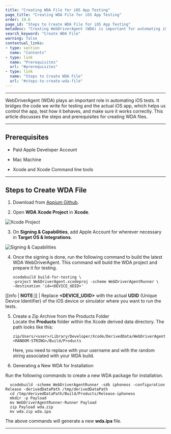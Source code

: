 ```yaml
---
title: "Creating WDA File for iOS App Testing"
page_title: "Creating WDA File for iOS App Testing"
order: 19.6
page_id: "Steps to Create WDA File for iOS App Testing"
metadesc: "Creating WebDriverAgent (WDA) is important for automating iOS tests | Learn how to generate WDA file for iOS app testing to ensure quality of application"
search_keyword: "Create WDA File"
warning: false
contextual_links:
- type: section
  name: "Contents"
- type: link
  name: "Prerequisites"
  url: "#prerequisites"
- type: link
  name: "Steps to Create WDA File"
  url: "#steps-to-create-wda-file"
---
```


---

WebDriverAgent (WDA) plays an important role in automating iOS tests. It bridges the code we write for testing and the actual iOS app, which helps us control the app, test how it behaves, and make sure it works correctly. This article discusses the steps and prerequisites for creating WDA files.

---

## **Prerequisites**

- Paid Apple Developer Account

- Mac Machine

- Xcode and Xcode Command line tools

---

## **Steps to Create WDA File**

1. Download from [Appium Github](https://github.com/appium/WebDriverAgent). 

2. Open **WDA Xcode Project** in **Xcode**. 

![Xcode Project](https://s3.amazonaws.com/static-docs.testsigma.com/new_images/projects/applications/repimgwda.png)

3. On **Signing & Capabilities**, add Apple Account for wherever necessary in **Target OS & Integrations**.

![Signing & Capabilities](https://s3.amazonaws.com/static-docs.testsigma.com/new_images/projects/applications/setcap.png)

4. Once the signing is done, run the following command to build the latest WDA WebDriverAgent. This command will build the WDA project and prepare it for testing. 

    ```
    xcodebuild build-for-testing \
    -project WebDriverAgent.xcodeproj -scheme WebDriverAgentRunner \ 
    -destination 'id=<DEVICE_UDID>'  
    ```

[[info | **NOTE**:]]
| Replace **<DEVICE_UDID>** with the actual **UDID** (Unique Device Identifier) of the iOS device or simulator where you want to run the tests.

5. Create a Zip Archive from the Products Folder <br>
Locate the **Products** folder within the Xcode derived data directory. The path looks like this: <br>
    
    ```
    zip/Users/<user>/Library/Developer/Xcode/DerivedData/WebDriverAgent-<RANDOM-STRING>/Build/Products
    ```


   Here, you need to replace **<user>** with your username and **<RANDOM-STRING>** with the random string associated with your WDA build.

6. Generating a New WDA for Installation

Run the following commands to create a new WDA package for installation. 

  ```
    xcodebuild -scheme WebDriverAgentRunner -sdk iphoneos -configuration Release -derivedDataPath /tmp/derivedDataPath
    cd /tmp/derivedDataPath/Build/Products/Release-iphoneos
    mkdir -p Payload
    mv WebDriverAgentRunner-Runner Payload
    zip Payload wda.zip
    mv wda.zip wda.ipa
  ```

The above commands will generate a new **wda.ipa** file.

---
